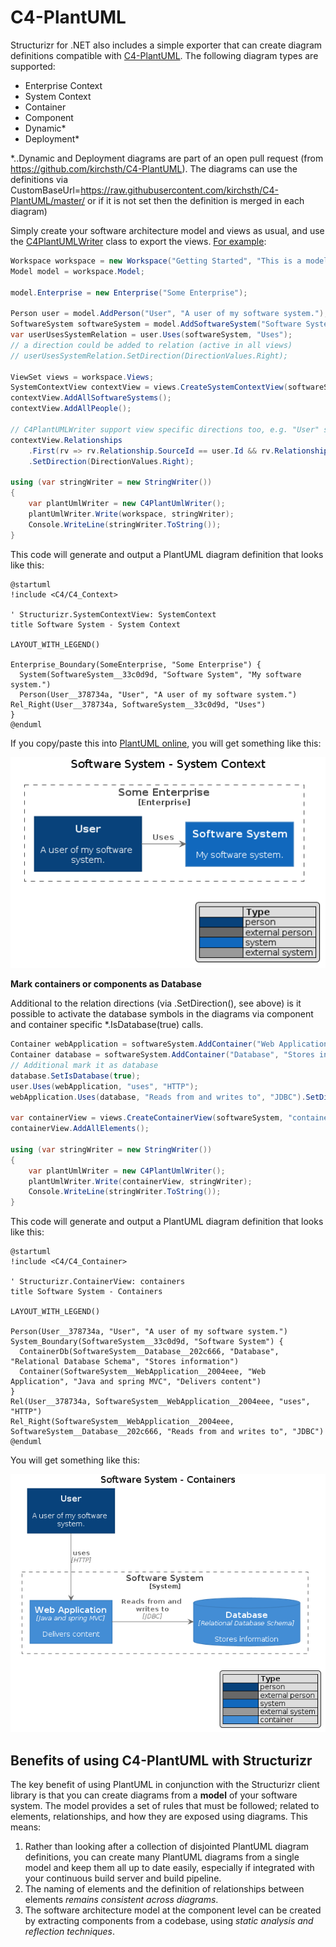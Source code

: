 # C4-PlantUML

Structurizr for .NET also includes a simple exporter that can create diagram definitions compatible with [C4-PlantUML](https://github.com/RicardoNiepel/C4-PlantUML). The following diagram types are supported:

- Enterprise Context
- System Context
- Container
- Component
- Dynamic*
- Deployment*

*..Dynamic and Deployment diagrams are part of an open pull request (from https://github.com/kirchsth/C4-PlantUML). The diagrams can use the definitions via 
CustomBaseUrl=https://raw.githubusercontent.com/kirchsth/C4-PlantUML/master/ or if it is not set then the definition is merged in each diagram)

Simply create your software architecture model and views as usual, and use the [C4PlantUMLWriter](../Structurizr.PlantUML/IO/C4PlantUML/C4PlantUMLWriter.cs) class to export the views. [For example](../Structurizr.Examples/C4PlantUML.cs):

```c#
Workspace workspace = new Workspace("Getting Started", "This is a model of my software system.");
Model model = workspace.Model;

model.Enterprise = new Enterprise("Some Enterprise");
            
Person user = model.AddPerson("User", "A user of my software system.");
SoftwareSystem softwareSystem = model.AddSoftwareSystem("Software System", "My software system.");
var userUsesSystemRelation = user.Uses(softwareSystem, "Uses");
// a direction could be added to relation (active in all views)
// userUsesSystemRelation.SetDirection(DirectionValues.Right);

ViewSet views = workspace.Views;
SystemContextView contextView = views.CreateSystemContextView(softwareSystem, "SystemContext", "An example of a System Context diagram.");
contextView.AddAllSoftwareSystems();
contextView.AddAllPeople();

// C4PlantUMLWriter support view specific directions too, e.g. "User" should be left of "Software System" only in this view
contextView.Relationships
    .First(rv => rv.Relationship.SourceId == user.Id && rv.Relationship.DestinationId == softwareSystem.Id)
    .SetDirection(DirectionValues.Right);

using (var stringWriter = new StringWriter())
{
    var plantUmlWriter = new C4PlantUmlWriter();
    plantUmlWriter.Write(workspace, stringWriter);
    Console.WriteLine(stringWriter.ToString());
}
```

This code will generate and output a PlantUML diagram definition that looks like this:

```
@startuml
!include <C4/C4_Context>

' Structurizr.SystemContextView: SystemContext
title Software System - System Context

LAYOUT_WITH_LEGEND()

Enterprise_Boundary(SomeEnterprise, "Some Enterprise") {
  System(SoftwareSystem__33c0d9d, "Software System", "My software system.")
  Person(User__378734a, "User", "A user of my software system.")
Rel_Right(User__378734a, SoftwareSystem__33c0d9d, "Uses")
}
@enduml
```

If you copy/paste this into [PlantUML online](http://www.plantuml.com/plantuml/), you will get something like this:

![A simple C4-PlantUML diagram](images/c4-plantuml-getting-started.png)

__Mark containers or components as Database__

Additional to the relation directions (via .SetDirection(), see above) is it possible to activate the database symbols in the diagrams via component and container specific *.IsDatabase(true) calls.


```c#
Container webApplication = softwareSystem.AddContainer("Web Application", "Delivers content", "Java and spring MVC");
Container database = softwareSystem.AddContainer("Database", "Stores information", "Relational Database Schema");
// Additional mark it as database
database.SetIsDatabase(true);
user.Uses(webApplication, "uses", "HTTP");
webApplication.Uses(database, "Reads from and writes to", "JDBC").SetDirection(DirectionValues.Right);

var containerView = views.CreateContainerView(softwareSystem, "containers", "");
containerView.AddAllElements();

using (var stringWriter = new StringWriter())
{
    var plantUmlWriter = new C4PlantUmlWriter();
    plantUmlWriter.Write(containerView, stringWriter);
    Console.WriteLine(stringWriter.ToString());
}
```

This code will generate and output a PlantUML diagram definition that looks like this:

```
@startuml
!include <C4/C4_Container>

' Structurizr.ContainerView: containers
title Software System - Containers

LAYOUT_WITH_LEGEND()

Person(User__378734a, "User", "A user of my software system.")
System_Boundary(SoftwareSystem__33c0d9d, "Software System") {
  ContainerDb(SoftwareSystem__Database__202c666, "Database", "Relational Database Schema", "Stores information")
  Container(SoftwareSystem__WebApplication__2004eee, "Web Application", "Java and spring MVC", "Delivers content")
}
Rel(User__378734a, SoftwareSystem__WebApplication__2004eee, "uses", "HTTP")
Rel_Right(SoftwareSystem__WebApplication__2004eee, SoftwareSystem__Database__202c666, "Reads from and writes to", "JDBC")
@enduml
```

You will get something like this:

![A simple C4-PlantUML diagram](images/c4-plantuml-getting-started2.png)

## Benefits of using C4-PlantUML with Structurizr

The key benefit of using PlantUML in conjunction with the Structurizr client library is that you can create diagrams from a __model__ of your software system. The model provides a set of rules that must be followed; related to elements, relationships, and how they are exposed using diagrams. This means:

1. Rather than looking after a collection of disjointed PlantUML diagram definitions, you can create many PlantUML diagrams from a single model and keep them all up to date easily, especially if integrated with your continuous build server and build pipeline.
1. The naming of elements and the definition of relationships between elements _remains consistent across diagrams_.
1. The software architecture model at the component level can be created by extracting components from a codebase, using _static analysis and reflection techniques_.
